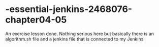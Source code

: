 # -essential-jenkins-2468076-chapter04-05

An exercise lesson done. Nothing serious here but basically there is an algorithm.sh file and a jenkins file that is connected to my Jenkins 
